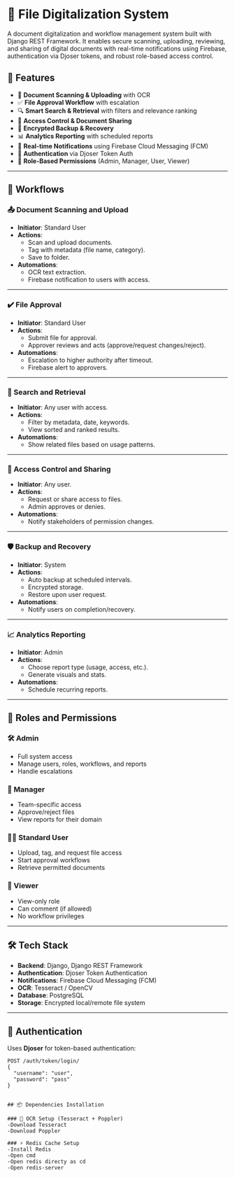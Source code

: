 # 📁 File Digitalization System

A document digitalization and workflow management system built with Django REST Framework. It enables secure scanning, uploading, reviewing, and sharing of digital documents with real-time notifications using Firebase, authentication via Djoser tokens, and robust role-based access control.

## 🚀 Features

- 📄 **Document Scanning & Uploading** with OCR
- ✅ **File Approval Workflow** with escalation
- 🔍 **Smart Search & Retrieval** with filters and relevance ranking
- 🔐 **Access Control & Document Sharing**
- 💾 **Encrypted Backup & Recovery**
- 📊 **Analytics Reporting** with scheduled reports
- 🔔 **Real-time Notifications** using Firebase Cloud Messaging (FCM)
- 🔑 **Authentication** via Djoser Token Auth
- 👥 **Role-Based Permissions** (Admin, Manager, User, Viewer)

---

## 🧭 Workflows

### 📤 Document Scanning and Upload
- **Initiator**: Standard User
- **Actions**:
  - Scan and upload documents.
  - Tag with metadata (file name, category).
  - Save to folder.
- **Automations**:
  - OCR text extraction.
  - Firebase notification to users with access.

---

### ✔️ File Approval
- **Initiator**: Standard User
- **Actions**:
  - Submit file for approval.
  - Approver reviews and acts (approve/request changes/reject).
- **Automations**:
  - Escalation to higher authority after timeout.
  - Firebase alert to approvers.

---

### 🔎 Search and Retrieval
- **Initiator**: Any user with access.
- **Actions**:
  - Filter by metadata, date, keywords.
  - View sorted and ranked results.
- **Automations**:
  - Show related files based on usage patterns.

---

### 🔐 Access Control and Sharing
- **Initiator**: Any user.
- **Actions**:
  - Request or share access to files.
  - Admin approves or denies.
- **Automations**:
  - Notify stakeholders of permission changes.

---

### 🛡️ Backup and Recovery
- **Initiator**: System
- **Actions**:
  - Auto backup at scheduled intervals.
  - Encrypted storage.
  - Restore upon user request.
- **Automations**:
  - Notify users on completion/recovery.

---

### 📈 Analytics Reporting
- **Initiator**: Admin
- **Actions**:
  - Choose report type (usage, access, etc.).
  - Generate visuals and stats.
- **Automations**:
  - Schedule recurring reports.

---

## 👥 Roles and Permissions

### 🛠️ Admin
- Full system access
- Manage users, roles, workflows, and reports
- Handle escalations

### 📂 Manager
- Team-specific access
- Approve/reject files
- View reports for their domain

### 👨‍💼 Standard User
- Upload, tag, and request file access
- Start approval workflows
- Retrieve permitted documents

### 👀 Viewer
- View-only role
- Can comment (if allowed)
- No workflow privileges

---

## 🛠️ Tech Stack

- **Backend**: Django, Django REST Framework
- **Authentication**: Djoser Token Authentication
- **Notifications**: Firebase Cloud Messaging (FCM)
- **OCR**: Tesseract / OpenCV
- **Database**: PostgreSQL
- **Storage**: Encrypted local/remote file system

---

## 🔐 Authentication

Uses **Djoser** for token-based authentication:

```http
POST /auth/token/login/
{
  "username": "user",
  "password": "pass"
}


## 📦 Dependencies Installation

### 📄 OCR Setup (Tesseract + Poppler)
-Download Tesseract
-Download Poppler

### ⚡ Redis Cache Setup
-Install Redis
-Open cmd 
-Open redis directy as cd
-Open redis-server